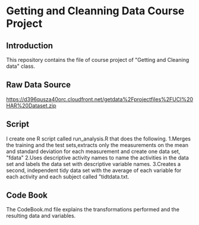 # Getting and Cleanning Data Course Project
## Introduction
This repository contains the file of course project of  "Getting and Cleaning data" class. 
## Raw Data Source
https://d396qusza40orc.cloudfront.net/getdata%2Fprojectfiles%2FUCI%20HAR%20Dataset.zip
## Script
I create one R script called run_analysis.R that does the following.
1.Merges the training and the test sets,extracts only the measurements on the mean and standard deviation for each measurement and create one data set, "fdata"
2.Uses descriptive activity names to name the activities in the data set and labels the data set with descriptive variable names.
3.Creates a second, independent tidy data set with the average of each variable for each activity and each subject called "tidtdata.txt.
## Code Book
The CodeBook.md file explains the transformations performed and the resulting data and variables.
